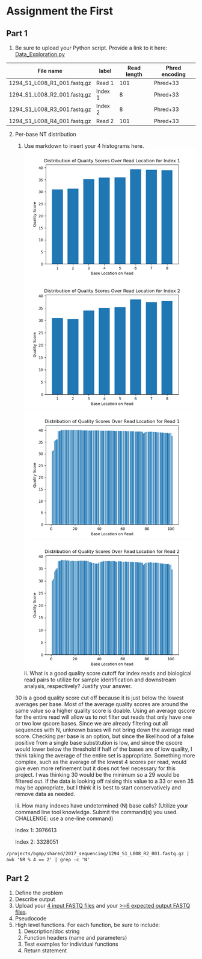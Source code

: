 # Assignment the First

## Part 1
1. Be sure to upload your Python script. Provide a link to it here:
[Data_Exploration.py](https://github.com/Farrisdt/Demultiplex/blob/a0f8dc9515f9e0c38dfec904f07e7214c4068ceb/Assignment-the-first/Data_Exploration.py)

| File name | label | Read length | Phred encoding |
|---|---|---|---|
| 1294_S1_L008_R1_001.fastq.gz | Read 1 | 101 | Phred+33 |
| 1294_S1_L008_R2_001.fastq.gz | Index 1 | 8 | Phred+33 |
| 1294_S1_L008_R3_001.fastq.gz | Index 2 | 8 | Phred+33 |
| 1294_S1_L008_R4_001.fastq.gz | Read 2 | 101 | Phred+33 |

2. Per-base NT distribution
    1. Use markdown to insert your 4 histograms here.
    ![Index 1](https://github.com/Farrisdt/Demultiplex/blob/3785180ffdac23f7f78845f2fbc7ad47a57da0f7/Assignment-the-first/Index1QualityScores.png)
    ![Index 2](https://github.com/Farrisdt/Demultiplex/blob/d9e14274947488bf69027a560544fe479d7c270d/Assignment-the-first/Index2QualityScores.png)
![Read 1](https://github.com/Farrisdt/Demultiplex/blob/d9e14274947488bf69027a560544fe479d7c270d/Assignment-the-first/Read1QualityScores.png)
![Read 2](https://github.com/Farrisdt/Demultiplex/blob/d9e14274947488bf69027a560544fe479d7c270d/Assignment-the-first/Read2QualityScores.png)
    ii. What is a good quality score cutoff for index reads and biological read pairs to utilize for sample identification and downstream analysis, respectively? Justify your answer.
    
    30 is a good quality score cut off because it is just below the lowest averages per base. Most of the average quality scores are around the same value so a higher quality score is doable. Using an average qscore for the entire read will allow us to not filter out reads that only have one or two low qscore bases. Since we are already filtering out all sequences with N, unknown bases will not bring down the average read score. Checking per base is an option, but since the likelihood of a false positive from a single base substitution is low, and since the qscore would lower below the threshold if half of the bases are of low quality, I think taking the average of the entire set is appropriate. Something more complex, such as the average of the lowest 4 scores per read, would give even more refinement but it does not feel necessary for this project. I was thinking 30 would be the minimum so a 29 would be filtered out. If the data is looking off raising this value to a 33 or even 35 may be appropriate, but I think it is best to start conservatively and remove data as needed. 
       
    iii. How many indexes have undetermined (N) base calls? (Utilize your command line tool knowledge. Submit the command(s) you used. CHALLENGE: use a one-line command)

   Index 1: 3976613

   Index 2: 3328051
   
```
/projects/bgmp/shared/2017_sequencing/1294_S1_L008_R2_001.fastq.gz | awk 'NR % 4 == 2' | grep -c 'N'
```

## Part 2
1. Define the problem
2. Describe output
3. Upload your [4 input FASTQ files](../TEST-input_FASTQ) and your [>=6 expected output FASTQ files](../TEST-output_FASTQ).
4. Pseudocode
5. High level functions. For each function, be sure to include:
    1. Description/doc string
    2. Function headers (name and parameters)
    3. Test examples for individual functions
    4. Return statement
